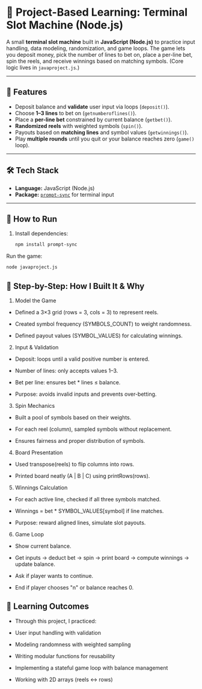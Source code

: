 # 🎰 Project-Based Learning: Terminal Slot Machine (Node.js)

A small **terminal slot machine** built in **JavaScript (Node.js)** to practice input handling, data modeling, randomization, and game loops. The game lets you deposit money, pick the number of lines to bet on, place a per-line bet, spin the reels, and receive winnings based on matching symbols. (Core logic lives in `javaproject.js`.)

---

## 📌 Features
- Deposit balance and **validate** user input via loops (`deposit()`).
- Choose **1–3 lines** to bet on (`getnumberoflines()`).
- Place a **per-line bet** constrained by current balance (`getbet()`).
- **Randomized reels** with weighted symbols (`spin()`).
- Payouts based on **matching lines** and symbol values (`getwinnings()`).
- Play **multiple rounds** until you quit or your balance reaches zero (`game()` loop).

---

## 🛠 Tech Stack
- **Language:** JavaScript (Node.js)
- **Package:** [`prompt-sync`](https://www.npmjs.com/package/prompt-sync) for terminal input

---

## 🚀 How to Run
1. Install dependencies:
   ```bash
   npm install prompt-sync

Run the game:
```bash
node javaproject.js
```
## 🧠 Step-by-Step: How I Built It & Why
1) Model the Game

- Defined a 3×3 grid (rows = 3, cols = 3) to represent reels.

- Created symbol frequency (SYMBOLS_COUNT) to weight randomness.

- Defined payout values (SYMBOL_VALUES) for calculating winnings.

2) Input & Validation

- Deposit: loops until a valid positive number is entered.

- Number of lines: only accepts values 1–3.

- Bet per line: ensures bet * lines ≤ balance.

- Purpose: avoids invalid inputs and prevents over-betting.

3) Spin Mechanics

- Built a pool of symbols based on their weights.

- For each reel (column), sampled symbols without replacement.

- Ensures fairness and proper distribution of symbols.

4) Board Presentation

- Used transpose(reels) to flip columns into rows.

- Printed board neatly (A | B | C) using printRows(rows).

5) Winnings Calculation

- For each active line, checked if all three symbols matched.

- Winnings = bet * SYMBOL_VALUES[symbol] if line matches.

- Purpose: reward aligned lines, simulate slot payouts.

6) Game Loop

- Show current balance.

- Get inputs → deduct bet → spin → print board → compute winnings → update balance.

- Ask if player wants to continue.

- End if player chooses "n" or balance reaches 0.

## 🎯 Learning Outcomes

- Through this project, I practiced:

- User input handling with validation

- Modeling randomness with weighted sampling

- Writing modular functions for reusability

- Implementing a stateful game loop with balance management

- Working with 2D arrays (reels ↔ rows)
